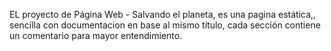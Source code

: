 EL proyecto de Página Web - Salvando el planeta, es una pagina estática,, sencilla con documentacion en base al mismo título, cada sección contiene un comentario para mayor entendimiento.
